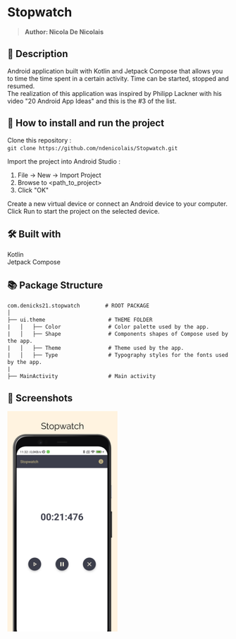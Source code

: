 # Stopwatch
> <b>Author: Nicola De Nicolais</b>

## 📄 Description
Android application built with Kotlin and Jetpack Compose that allows you to time the time spent in a certain activity. Time can be started, stopped and resumed.<br/>
The realization of this application was inspired by Philipp Lackner with his video "20 Android App Ideas" and this is the #3 of the list.

## 🔨  How to install and run the project
Clone this repository :<br/>
`
git clone https://github.com/ndenicolais/Stopwatch.git
`

Import the project into Android Studio :

1. File -> New -> Import Project
2. Browse to <path_to_project>
3. Click "OK"

Create a new virtual device or connect an Android device to your computer.</br>
Click Run to start the project on the selected device.

## 🛠️ Built with
Kotlin</br>
Jetpack Compose

## 📚 Package Structure

```
com.denicks21.stopwatch        # ROOT PACKAGE
│
├── ui.theme                    # THEME FOLDER
|   │   ├── Color               # Color palette used by the app.
|   │   ├── Shape               # Components shapes of Compose used by the app.
|   │   ├── Theme               # Theme used by the app.
|   │   ├── Type                # Typography styles for the fonts used by the app.
|
├── MainActivity                # Main activity
```

## 📎 Screenshots
<p float="left">
<img height="500em" src="images/screen.png" title="Stopwatch's screen preview">
